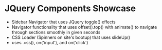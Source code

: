 # JQuery Components Showcase
- Sidebar Navigator that uses JQuery toggle() effects
- Navigator functionality that uses offset().top() with animate() to navigate through sections smoothly in given seconds
- CSS Loader (Spinners on site's bootup) that uses slideUp()
- uses .css(), on('input'), and on('click')
